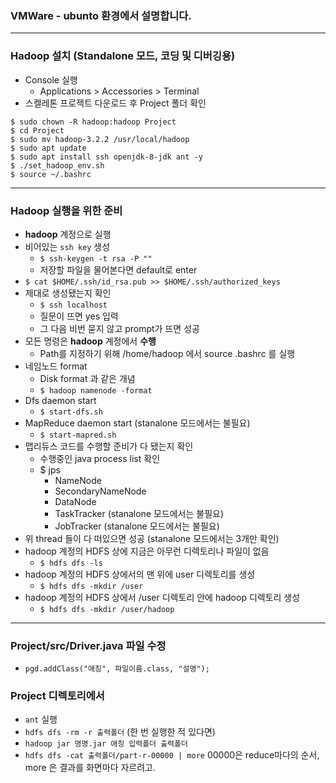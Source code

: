 ﻿### VMWare - ubunto 환경에서 설명합니다.
---
### Hadoop 설치 (Standalone 모드, 코딩 및 디버깅용)
- Console 실행
	- Applications > Accessories > Terminal
- 스켈레톤 프로젝트 다운로드 후 Project 폴더 확인
```linux
$ sudo chown -R hadoop:hadoop Project
$ cd Project
$ sudo mv hadoop-3.2.2 /usr/local/hadoop
$ sudo apt update
$ sudo apt install ssh openjdk-8-jdk ant -y
$ ./set_hadoop_env.sh
$ source ~/.bashrc
```
---
### Hadoop 실행을 위한 준비
- **hadoop** 계정으로 실행
- 비어있는 `ssh key` 생성
	- `$ ssh-keygen -t rsa -P ""`
	-  저장할 파일을 물어본다면 default로 enter
- `$ cat $HOME/.ssh/id_rsa.pub >> $HOME/.ssh/authorized_keys`
- 제대로 생성됐는지 확인
	- `$ ssh localhost`
	- 질문이 뜨면 yes 입력
	- 그 다음 비번 묻지 않고 prompt가 뜨면 성공
- 모든 명령은 **hadoop** 계정에서 **수행**
	- Path를 지정하기 위해 /home/hadoop 에서 source .bashrc 를 실행
- 네임노드 format
	- Disk format 과 같은 개념
	- `$ hadoop namenode -format`
- Dfs daemon start
	- `$ start-dfs.sh`
- MapReduce daemon start (stanalone 모드에서는 불필요)
	- `$ start-mapred.sh`
- 맵리듀스 코드를 수행할 준비가 다 됐는지 확인
	- 수행중인 java process list 확인
	- $ jps
		- NameNode
		- SecondaryNameNode
		- DataNode
		- TaskTracker (stanalone 모드에서는 불필요)
		- JobTracker (stanalone 모드에서는 불필요)
- 위 thread 들이 다 떠있으면 성공 (stanalone 모드에서는 3개만 확인)
- hadoop 계정의 HDFS 상에 지금은 아무런 디렉토리나 파일이 없음
	- `$ hdfs dfs -ls`
- hadoop 계정의 HDFS 상에서의 맨 위에 user 디렉토리를 생성
	- `$ hdfs dfs -mkdir /user`
- hadoop 계정의 HDFS 상에서 /user 디렉토리 안에 hadoop 디렉토리 생성
  - `$ hdfs dfs -mkdir /user/hadoop`

---
### Project/src/Driver.java 파일 수정

- `pgd.addClass("애칭", 파일이름.class, "설명");`
### Project 디렉토리에서
- `ant` 실행
- `hdfs dfs -rm -r 출력폴더` (한 번 실행한 적 있다면)
- `hadoop jar 명명.jar 애칭 입력폴더 출력폴더`
- `hdfs dfs -cat 출력폴더/part-r-00000 | more` 00000은 reduce마다의 순서, more 은 결과를 화면마다 자르려고.